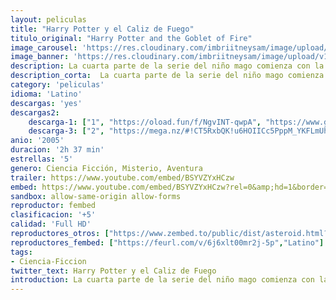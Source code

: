 ```yaml
---
layout: peliculas
title: "Harry Potter y el Caliz de Fuego"
titulo_original: "Harry Potter and the Goblet of Fire"
image_carousel: 'https://res.cloudinary.com/imbriitneysam/image/upload/v1542853235/caliz-poster-min.jpg'
image_banner: 'https://res.cloudinary.com/imbriitneysam/image/upload/v1542853237/caliz-banner-min.jpg'
description: La cuarta parte de la serie del niño mago comienza con la Copa Internacional de Quidditch. Cuenta también el inicio de la atracción por Cho Chang y otro año de magia, en el que una gran sorpresa obligará a Harry a enfrentarse a muchos desafíos temibles. También habrá un torneo de magia para tres escuelas, y el temido regreso de “Aquel-que-no-debe-ser-nombrado”.
description_corta:  La cuarta parte de la serie del niño mago comienza con la Copa Internacional de Quidditch. Cuenta también el inicio de la atracción por Cho Chang y otro año de magia, en el que una gran sorpresa obligará a Harry a enfrentarse a...
category: 'peliculas'
idioma: 'Latino'
descargas: 'yes'
descargas2:
    descarga-1: ["1", "https://oload.fun/f/NgvINT-qwpA", "https://www.google.com/s2/favicons?domain=openload.co","OpenLoad","https://res.cloudinary.com/imbriitneysam/image/upload/v1541473684/mexico.png", "Latino", "Full HD"]
    descarga-3: ["2", "https://mega.nz/#!CT5RxbQK!u6HOIICc5PppM_YKFLmUhthl3P6f8eQdWbFdj5yRxAk", "https://www.google.com/s2/favicons?domain=mega.nz","Mega","https://res.cloudinary.com/imbriitneysam/image/upload/v1541473684/mexico.png", "Latino", "Full HD"]
anio: '2005'
duracion: '2h 37 min'
estrellas: '5'
genero: Ciencia Ficción, Misterio, Aventura
trailer: https://www.youtube.com/embed/BSYVZYxHCzw
embed: https://www.youtube.com/embed/BSYVZYxHCzw?rel=0&amp;hd=1&border=0&wmode=opaque&enablejsapi=1&modestbranding=1&controls=1&showinfo=1
sandbox: allow-same-origin allow-forms
reproductor: fembed
clasificacion: '+5'
calidad: 'Full HD'
reproductores_otros: ["https://www.zembed.to/public/dist/asteroid.html?id=7bdbea824434e9fc3463fffd896248ee&title=Harry%20Potter%20and%20the%20Goblet%20of%20Fire","Latino","https://gdriveplayer.me/embed2.php?link=3PWfVTl9838MEBtd4O3zEAuBtDR89dI7XrXHdouQDGco55WybhWANFk%252BvGLgYVMS0L9kkwilTIvy1QuCPLQRBLPtKDwARkc7Ovyf5ee2gFcEbN2NxjhMTB1kvREJJtfaIz3I%252B7nqbf2lwAopkQ6dy4Vpm2GGNIVO85Gnv6URxfFxPe1S6ur0nUzkMFsg3Ip3xVX3MqUafatpT%252BtCwfT0Y%252F","Latino","https://api.cuevana3.io/stream/index.php?file=ek5lbm9xYWNrS0xYMTZLa2xNbkdvY3ZTb3BtZng4TGp6ZFpobGFMUGtPTFJ5SnFUWU5MSzZkUFhZR1JwbTVha25KR1VvcVBWMGVMWWtaYWhvSkhFNlpTV1ptSm1tWlRmMkpHZ29tYz0","Latino","https://mstream.space/ld4en0m80q3s","Latino"]
reproductores_fembed: ["https://feurl.com/v/6j6xlt00mr2j-5p","Latino"]
tags:
- Ciencia-Ficcion
twitter_text: Harry Potter y el Caliz de Fuego
introduction: La cuarta parte de la serie del niño mago comienza con la Copa Internacional de Quidditch. Cuenta también el inicio de la atracción por Cho Chang y otro año de magia, en el que una gran sorpresa obligará a Harry a enfrentarse a...
---
```












